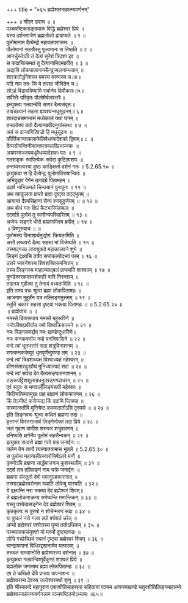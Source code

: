 +++
title = "०६५ ब्रह्मेश्वरमाहात्म्यवर्णनम्"

+++
॥ श्रीहर उवाच ॥ ॥  
पञ्चषष्टिकसङ्ख्याकं विद्धि ब्रह्मेश्वरं प्रिये ॥  
यस्य दर्शनमात्रेण ब्रह्मलोको ह्यवाप्यते ॥ १ ॥  
पुलोमानाम दैत्येन्द्रो महाबलपराक्रमः ॥  
पौलोमानां सहस्रैस्तु पूज्यमानः स तिष्ठति ॥ २ ॥  
आनर्चुस्तेऽपि तं दैत्यं सुरेशं त्रिदशा इव ॥  
स कदाचित्समक्षं तु दैत्यानामिदमब्रवीत् ॥ ३ ॥  
अद्यापि लोकपालानामर्केन्दुज्वलनाम्भसाम् ॥  
शतक्रतोर्द्धनेशस्य यमस्य वरुणस्य च॥४॥  
यदि नाम ततः किं मे तपसा जीवितेन च॥  
सोऽहं विद्रावयिष्यामि सर्वानेव दिवौकसः॥५॥  
सर्वैरेतैः परिवृतः पौलोमैर्बलवत्तरैः॥  
इत्युक्त्वा गतवान्देवि सागरं दैत्यसंवृतः॥  
तावच्छयानं सहसा ह्यपश्यन्मधुसूदनम्॥ ६॥  
शारदाभ्रसमाभासं मध्येकालं यथा घनम् ॥  
तमालोक्य ततो दैत्यानब्रवीदनुगांस्तथा ॥ ७ ॥  
अयं स दानवगिरिवज्रो हि मधुसूदनः ॥  
कीर्त्तिकान्ताकलाकेलिवैधव्यादेशको द्विषाम्॥ ८ ॥  
दैत्यसीमन्तिनीकान्तपत्रवल्लीप्रभञ्जकः ॥  
अयमस्मज्जयवधूवैधव्यादेशकः परः ॥ ९ ॥  
गतशङ्कः स्वपित्येकः सर्वदा कुटिलाशयः ॥  
हन्तव्यस्त्वरया दुष्टः काङ्क्षितो दर्शनं गतः ॥ 5.2.65.१० ॥  
इत्युक्त्वा स हि दैत्येन्द्रः पुलोमातिरुषान्वितः ॥  
अभिदुद्राव वेगेन तावदग्रे पितामहम् ॥  
ददर्श नाभिकमले चिन्तयानं पुनःपुनः ॥ ११ ॥  
अथ व्याकुलतां प्राप्तो ब्रह्मा दृष्ट्वा तदद्भुतम् ॥  
आयान्तं दैत्यसिंहानां सैन्यं रणसुदुर्जयम् ॥ ॥ १२ ॥  
अथ बोधं गतः क्षिप्रं कैटभारिर्महाबलः ॥  
ददर्शाग्रे पुलोमं तु स्वसैन्यपरिवारितम् ॥ १३ ॥  
अजेयः सङ्गरे धीरो ब्रह्माणमिदम ब्रवीत् ॥ १४ ॥  
॥ विष्णुरुवाच ॥ ॥  
पुलोमस्य विनाशार्थमुद्योगः क्रियतामिति ॥  
असौ लब्धवरो दैत्यः सहसा मां विजेष्यति ॥ १५ ॥  
तस्माद्गच्छ त्वरायुक्तो महाकालवने शुभे ॥  
लिङ्गं द्रक्ष्यसि तत्रैव सप्तकल्पोद्भवं परम् ॥ १६ ॥  
उत्तरे च्यवनेशस्य शिवशक्तिसमन्वितम् ॥  
तस्य लिङ्गस्य माहात्म्याद्बलं प्राप्स्यति शाश्वतम् ॥ १७ ॥  
कुण्डेश्वरकरस्पर्शकारि वारि निरन्तरम् ॥  
तदानय गृहीत्वा तु तेनायं वध्यतामिति ॥ १८ ॥  
इति तस्य वचः श्रुत्वा ब्रह्मा लोकपितामहः ॥  
आजगाम मुहूर्तेन यत्र तल्लिङ्गमुत्तमम् ॥ १९ ॥  
स्तुतिं चकार सहसा दृष्ट्वा भक्त्या पितामहः ॥ ॥ 5.2.65.२० ॥  
॥ ब्रह्मोवाच ॥ ॥  
नमस्ते दिव्यरूपाय नमस्ते बहुरूपिणे ॥  
नमोऽविषह्यवीर्याय नमो विश्वक्रियात्मने ॥ २१ ॥  
नमः पिङ्गकपर्द्दाय नमः खण्डेन्दुधारिणे॥  
नमः कनकवर्णाय नमो वननिवासिने ॥ २२ ॥  
वन्दे त्वां भूतभर्त्तारं सदा शत्रुविनाशनम् ॥  
रणत्कनककेयूरं धृतपूर्णेन्दुमण्ड लम् ॥ २३ ॥  
वन्दे त्वां त्रिदशाध्यक्षं विश्वाध्यक्षं महेश्वरम् ॥  
क्षीणसंसारदुःखौघं मुनिध्यातपदं सदा ॥ २४ ॥  
वन्दे त्वां सर्वदा देवं दैत्यसङ्घातनाशनम् ॥  
टङ्कपट्टिशशूलाग्रधनुःखड्गगदाधरम् ॥ २५ ॥  
एवं स्तुतः स भगवाल्ँलिङ्गरूपी महेश्वरः ॥  
किञ्चित्स्मितमुखः प्राह ब्रह्माणं लोककारणम् ॥ २६ ॥  
किं तेऽभीष्टं करोम्यद्य किं ददामि पितामह ॥  
कस्मात्स्तौषि मुनिश्रेष्ठ कस्मादार्तोऽसि दृश्यसे ॥ ॥ २७ ॥  
इति लिङ्गवचः श्रुत्वा कथितं ब्रह्मणा तदा ॥  
वृत्तान्तं विस्तरात्सर्वं लिङ्गेनोक्तं तदा प्रिये ॥ २८ ॥  
जलं गृहाण वाणीश शस्त्रजं शत्रुवारणम् ॥  
हनिष्यसि क्षणेनैव पुलोमं सहसैन्यकम् ॥ २९ ॥  
इत्युक्तः सत्वरो ब्रह्मा गतो यत्र जनार्द्दनः ॥  
जलेन तेन तान्दै त्यान्पातयामास भूतले ॥ 5.2.65.३० ॥  
स पुलोमा महानासीत्स्वारोचिषेंऽतरे मनौ ॥  
कृष्णोऽपि ब्रह्मणा सार्द्धमाजगाम कुशस्थलीम् ॥ ३१ ॥  
ददर्श तत्र तल्लिङ्गं नाम चक्रे जनार्द्दनः ॥  
ब्रह्मणा संस्तुतो देवो ममानुग्रहकारणात् ॥  
तस्माद्ब्रह्मेश्वरोनाम ख्यातिं लोकेषु यास्यति ॥ ३२॥  
ये द्रक्ष्यन्ति नरा भक्त्या देवं ब्रह्मेश्वरं शिवम्॥  
ते ब्रह्मलोकमाक्रम्य समेष्यन्ति ममान्तिकम् ॥ ३३ ॥  
यस्तु पश्येत्प्रसङ्गेन देवं ब्रह्मेश्वरं शिवम् ॥  
कृतकृत्यः स पुरुषो न शोचेन्मरणं सदा ॥ ३४ ॥  
यः पुष्करं नरो गत्वा तपो वर्षशतं चरेत् ॥  
अन्यो ब्रह्मेश्वरं पश्येत्तस्य पुण्यं ततोऽधिकम् ॥ ३५ ॥  
पञ्चपातकसंयुक्तो यो मर्त्त्यो दुष्टमानसः ॥  
सोपि गच्छेच्छिवं स्थानं दृष्ट्वा ब्रह्मेश्वरं शिवम् ॥ ३६ ॥  
चान्द्रायणानां विधिवद्दशानामेव यत्फलम् ॥  
तत्फलं समवाप्नोति ब्रह्मेश्वरस्य दर्शनात् ॥ ३७ ॥  
इत्युक्त्वा गतवान्विष्णुर्वैकुण्ठं शाश्वतं प्रिये ॥  
ब्रह्मलोकं जगामाथ ब्रह्मा लोकपितामहः ॥ ३८ ॥  
एष ते कथितो देवि प्रभावः पापनाशनः ॥  
ब्रह्मेश्वरस्य देवस्य जल्पेश्वरमथो शृणु ॥ ३९ ॥  
इति श्रीस्कान्दे महापुराण एकाशीतिसाहस्र्यां संहितायां पञ्चम आवन्त्यखण्डे चतुरशीतिलिङ्गमाहात्म्ये ब्रह्मेश्वरमाहात्म्यवर्णनन्नाम पञ्चषष्टितमोऽध्यायः ॥६५॥